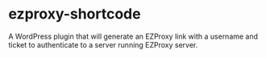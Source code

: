 ezproxy-shortcode
=================

A WordPress plugin that will generate an EZProxy link with a username and ticket to authenticate to a server running EZProxy server.

